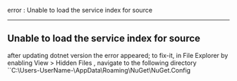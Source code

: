 error : Unable to load the service index for source

---

## Unable to load the service index for source

after updating dotnet version the error appeared;
to fix-it, in File Explorer by enabling View > Hidden Files , navigate to the following directory
``C:\Users\-UserName-\AppData\Roaming\NuGet\NuGet.Config

<?xml version="1.0" encoding="utf-8"?>
<configuration>
  <packageSources>
    <!-- Comment the Following Line -->
    <!-- <add key="nuget.org" value="https://api.nuget.org/v3/index.json" protocolVersion="3" /> -->
  </packageSources>
</configuration>
